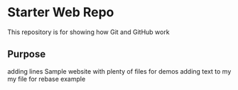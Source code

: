 # Starter Web Repo

This repository is for showing how Git and GitHub work

## Purpose
adding lines
Sample website with plenty of files for demos
adding text to my my file for rebase example 
